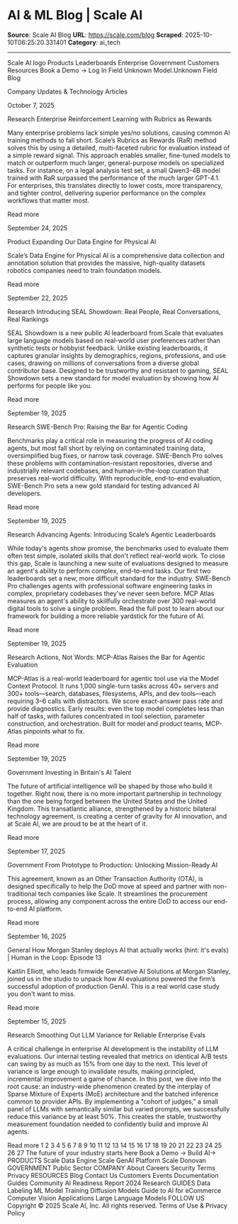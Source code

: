 # AI & ML Blog | Scale AI

**Source**: Scale AI Blog
**URL**: https://scale.com/blog
**Scraped**: 2025-10-10T06:25:20.331401
**Category**: ai_tech

---

Scale AI logo
Products
Leaderboards
Enterprise
Government
Customers
Resources
Book a Demo
→
Log In
Field Unknown Model.Unknown Field
Blog

Company Updates & Technology Articles

October 7, 2025

Research
Enterprise Reinforcement Learning with Rubrics as Rewards

Many enterprise problems lack simple yes/no solutions, causing common AI training methods to fall short. Scale’s Rubrics as Rewards (RaR) method solves this by using a detailed, multi-faceted rubric for evaluation instead of a simple reward signal. This approach enables smaller, fine-tuned models to match or outperform much larger, general-purpose models on specialized tasks. For instance, on a legal analysis test set, a small Qwen3-4B model trained with RaR surpassed the performance of the much larger GPT-4.1. For enterprises, this translates directly to lower costs, more transparency, and tighter control, delivering superior performance on the complex workflows that matter most.

Read more

September 24, 2025

Product
Expanding Our Data Engine for Physical AI

Scale’s Data Engine for Physical AI is a comprehensive data collection and annotation solution that provides the massive, high-quality datasets robotics companies need to train foundation models.

Read more

September 22, 2025

Research
Introducing SEAL Showdown: Real People, Real Conversations, Real Rankings

SEAL Showdown is a new public AI leaderboard from Scale that evaluates large language models based on real-world user preferences rather than synthetic tests or hobbyist feedback. Unlike existing leaderboards, it captures granular insights by demographics, regions, professions, and use cases, drawing on millions of conversations from a diverse global contributor base. Designed to be trustworthy and resistant to gaming, SEAL Showdown sets a new standard for model evaluation by showing how AI performs for people like you.

Read more

September 19, 2025

Research
SWE-Bench Pro: Raising the Bar for Agentic Coding

Benchmarks play a critical role in measuring the progress of AI coding agents, but most fall short by relying on contaminated training data, oversimplified bug fixes, or narrow task coverage. SWE-Bench Pro solves these problems with contamination-resistant repositories, diverse and industrially relevant codebases, and human-in-the-loop curation that preserves real-world difficulty. With reproducible, end-to-end evaluation, SWE-Bench Pro sets a new gold standard for testing advanced AI developers.

Read more

September 19, 2025

Research
Advancing Agents: Introducing Scale’s Agentic Leaderboards

While today's agents show promise, the benchmarks used to evaluate them often test simple, isolated skills that don't reflect real-world work. To close this gap, Scale is launching a new suite of evaluations designed to measure an agent's ability to perform complex, end-to-end tasks. Our first two leaderboards set a new, more difficult standard for the industry. SWE-Bench Pro challenges agents with professional software engineering tasks in complex, proprietary codebases they've never seen before. MCP Atlas measures an agent's ability to skillfully orchestrate over 300 real-world digital tools to solve a single problem. Read the full post to learn about our framework for building a more reliable yardstick for the future of AI.

Read more

September 19, 2025

Research
Actions, Not Words: MCP-Atlas Raises the Bar for Agentic Evaluation

MCP-Atlas is a real-world leaderboard for agentic tool use via the Model Context Protocol. It runs 1,000 single-turn tasks across 40+ servers and 300+ tools—search, databases, filesystems, APIs, and dev tools—each requiring 3–6 calls with distractors. We score exact-answer pass rate and provide diagnostics. Early results: even the top model completes less than half of tasks, with failures concentrated in tool selection, parameter construction, and orchestration. Built for model and product teams, MCP-Atlas pinpoints what to fix.

Read more

September 19, 2025

Government
Investing in Britain's AI Talent

The future of artificial intelligence will be shaped by those who build it together. Right now, there is no more important partnership in technology than the one being forged between the United States and the United Kingdom. This transatlantic alliance, strengthened by a historic bilateral technology agreement, is creating a center of gravity for AI innovation, and at Scale AI, we are proud to be at the heart of it.

Read more

September 17, 2025

Government
From Prototype to Production: Unlocking Mission-Ready AI

This agreement, known as an Other Transaction Authority (OTA), is designed specifically to help the DoD move at speed and partner with non-traditional tech companies like Scale. It streamlines the procurement process, allowing any component across the entire DoD to access our end-to-end AI platform.

Read more

September 16, 2025

General
How Morgan Stanley deploys AI that actually works (hint: it's evals) | Human in the Loop: Episode 13

Kaitlin Elliott, who leads firmwide Generative AI Solutions at Morgan Stanley, joined us in the studio to unpack how AI evaluations powered the firm’s successful adoption of production GenAI. This is a real world case study you don't want to miss.

Read more

September 15, 2025

Research
Smoothing Out LLM Variance for Reliable Enterprise Evals

A critical challenge in enterprise AI development is the instability of LLM evaluations. Our internal testing revealed that metrics on identical A/B tests can swing by as much as 15% from one day to the next. This level of variance is large enough to invalidate results, making principled, incremental improvement a game of chance. In this post, we dive into the root cause: an industry-wide phenomenon created by the interplay of Sparse Mixture of Experts (MoE) architecture and the batched inference common to provider APIs. By implementing a "cohort of judges," a small panel of LLMs with semantically similar but varied prompts, we successfully reduce this variance by at least 50%. This creates the stable, trustworthy measurement foundation needed to confidently build and improve AI agents.

Read more
1
2
3
4
5
6
7
8
9
10
11
12
13
14
15
16
17
18
19
20
21
22
23
24
25
26
27
The future of your industry starts here
Book a Demo
→
Build AI→
PRODUCTS
Scale Data Engine
Scale GenAI Platform
Scale Donovan
GOVERNMENT
Public Sector
COMPANY
About
Careers
Security
Terms
Privacy
RESOURCES
Blog
Contact Us
Customers
Events
Documentation
Guides
Community
AI Readiness Report 2024
Research
GUIDES
Data Labeling
ML Model Training
Diffusion Models
Guide to AI for eCommerce
Computer Vision Applications
Large Language Models
FOLLOW US
Copyright © 2025 Scale AI, Inc. All rights reserved.
Terms of Use & Privacy Policy
